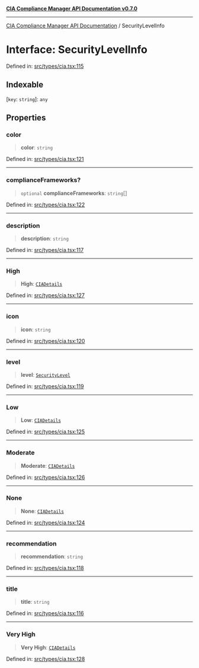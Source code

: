 [**CIA Compliance Manager API Documentation v0.7.0**](../README.md)

***

[CIA Compliance Manager API Documentation](../globals.md) / SecurityLevelInfo

# Interface: SecurityLevelInfo

Defined in: [src/types/cia.tsx:115](https://github.com/Hack23/cia-compliance-manager/blob/main/src/types/cia.tsx#L115)

## Indexable

\[`key`: `string`\]: `any`

## Properties

### color

> **color**: `string`

Defined in: [src/types/cia.tsx:121](https://github.com/Hack23/cia-compliance-manager/blob/main/src/types/cia.tsx#L121)

***

### complianceFrameworks?

> `optional` **complianceFrameworks**: `string`[]

Defined in: [src/types/cia.tsx:122](https://github.com/Hack23/cia-compliance-manager/blob/main/src/types/cia.tsx#L122)

***

### description

> **description**: `string`

Defined in: [src/types/cia.tsx:117](https://github.com/Hack23/cia-compliance-manager/blob/main/src/types/cia.tsx#L117)

***

### High

> **High**: [`CIADetails`](CIADetails.md)

Defined in: [src/types/cia.tsx:127](https://github.com/Hack23/cia-compliance-manager/blob/main/src/types/cia.tsx#L127)

***

### icon

> **icon**: `string`

Defined in: [src/types/cia.tsx:120](https://github.com/Hack23/cia-compliance-manager/blob/main/src/types/cia.tsx#L120)

***

### level

> **level**: [`SecurityLevel`](../type-aliases/SecurityLevel.md)

Defined in: [src/types/cia.tsx:119](https://github.com/Hack23/cia-compliance-manager/blob/main/src/types/cia.tsx#L119)

***

### Low

> **Low**: [`CIADetails`](CIADetails.md)

Defined in: [src/types/cia.tsx:125](https://github.com/Hack23/cia-compliance-manager/blob/main/src/types/cia.tsx#L125)

***

### Moderate

> **Moderate**: [`CIADetails`](CIADetails.md)

Defined in: [src/types/cia.tsx:126](https://github.com/Hack23/cia-compliance-manager/blob/main/src/types/cia.tsx#L126)

***

### None

> **None**: [`CIADetails`](CIADetails.md)

Defined in: [src/types/cia.tsx:124](https://github.com/Hack23/cia-compliance-manager/blob/main/src/types/cia.tsx#L124)

***

### recommendation

> **recommendation**: `string`

Defined in: [src/types/cia.tsx:118](https://github.com/Hack23/cia-compliance-manager/blob/main/src/types/cia.tsx#L118)

***

### title

> **title**: `string`

Defined in: [src/types/cia.tsx:116](https://github.com/Hack23/cia-compliance-manager/blob/main/src/types/cia.tsx#L116)

***

### Very High

> **Very High**: [`CIADetails`](CIADetails.md)

Defined in: [src/types/cia.tsx:128](https://github.com/Hack23/cia-compliance-manager/blob/main/src/types/cia.tsx#L128)
